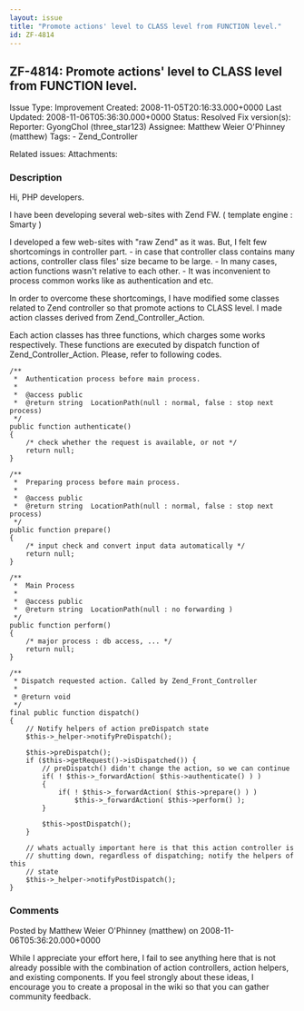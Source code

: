 ```yaml
---
layout: issue
title: "Promote actions' level to CLASS level from FUNCTION level."
id: ZF-4814
---
```


ZF-4814: Promote actions' level to CLASS level from FUNCTION level.
-------------------------------------------------------------------

 Issue Type: Improvement Created: 2008-11-05T20:16:33.000+0000 Last Updated: 2008-11-06T05:36:30.000+0000 Status: Resolved Fix version(s): 
 Reporter:  GyongChol (three\_star123)  Assignee:  Matthew Weier O'Phinney (matthew)  Tags: - Zend\_Controller
 
 Related issues: 
 Attachments: 
### Description

Hi, PHP developers.

I have been developing several web-sites with Zend FW. ( template engine : Smarty )

I developed a few web-sites with "raw Zend" as it was. But, I felt few shortcomings in controller part. - in case that controller class contains many actions, controller class files' size became to be large. - In many cases, action functions wasn't relative to each other. - It was inconvenient to process common works like as authentication and etc.

In order to overcome these shortcomings, I have modified some classes related to Zend controller so that promote actions to CLASS level. I made action classes derived from Zend\_Controller\_Action.

Each action classes has three functions, which charges some works respectively. These functions are executed by dispatch function of Zend\_Controller\_Action. Please, refer to following codes.

 
    /**
     *  Authentication process before main process.
     *
     *  @access public
     *  @return string  LocationPath(null : normal, false : stop next process)
     */
    public function authenticate()
    {
        /* check whether the request is available, or not */
        return null;
    }
    
    /**
     *  Preparing process before main process.
     *
     *  @access public
     *  @return string  LocationPath(null : normal, false : stop next process)
     */
    public function prepare()
    {
        /* input check and convert input data automatically */
        return null;
    }
    
    /**
     *  Main Process
     *
     *  @access public
     *  @return string  LocationPath(null : no forwarding )
     */
    public function perform()
    {
        /* major process : db access, ... */
        return null;
    }
    
    /**
     * Dispatch requested action. Called by Zend_Front_Controller
     * 
     * @return void
     */
    final public function dispatch()
    {
        // Notify helpers of action preDispatch state
        $this->_helper->notifyPreDispatch();
    
        $this->preDispatch();
        if ($this->getRequest()->isDispatched()) {
            // preDispatch() didn't change the action, so we can continue
            if( ! $this->_forwardAction( $this->authenticate() ) )
            {
                if( ! $this->_forwardAction( $this->prepare() ) )
                    $this->_forwardAction( $this->perform() );
            }
    
            $this->postDispatch();
        }
    
        // whats actually important here is that this action controller is 
        // shutting down, regardless of dispatching; notify the helpers of this 
        // state
        $this->_helper->notifyPostDispatch();
    }


 

 

### Comments

Posted by Matthew Weier O'Phinney (matthew) on 2008-11-06T05:36:20.000+0000

While I appreciate your effort here, I fail to see anything here that is not already possible with the combination of action controllers, action helpers, and existing components. If you feel strongly about these ideas, I encourage you to create a proposal in the wiki so that you can gather community feedback.

 

 